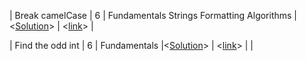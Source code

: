 | Break camelCase | 6 | Fundamentals Strings Formatting Algorithms |<[Solution](#challange-6)> | <[link](https://www.codewars.com/kata/5208f99aee097e6552000148/train/javascript)> |

| Find the odd int | 6 | Fundamentals |<[Solution](#challange-9)> | <[link](https://www.codewars.com/kata/54da5a58ea159efa38000836/train/javascript)> |
| <title> | <kyu> | <Tags> |<[Solution](#challange-4)> | <[link](https://www.codewars.com/kata/title-case)> |
| <title> | <kyu> | <Tags> |<[Solution](#challange-4)> | <[link](https://www.codewars.com/kata/title-case)> |
| <title> | <kyu> | <Tags> |<[Solution](#challange-4)> | <[link](https://www.codewars.com/kata/title-case)> |
| <title> | <kyu> | <Tags> |<[Solution](#challange-4)> | <[link](https://www.codewars.com/kata/title-case)> |
